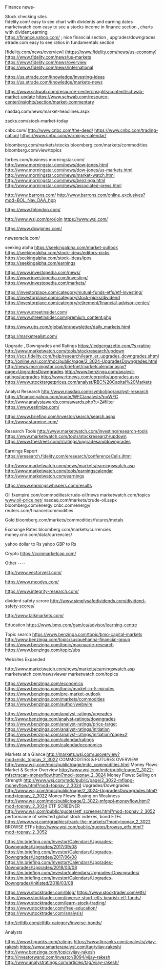 Finance news-

Stock  checking sites   
fidelity.com/       easy to see chart with dividents and earning dates   
marketwatch.com    easy to see a stocks income in finance section , charts with divident,earning   
https://finance.yahoo.com/   ; nice financial section , upgrades/downgrades     
etrade.com   easy to see ratios in fundamentals section   



[fidelity.com/news/overview]
(https://www.fidelity.com/news/us-economy)
https://www.fidelity.com/news/us-markets
https://www.fidelity.com/news/overview
https://www.fidelity.com/news/international

https://us.etrade.com/knowledge/investing-ideas
https://us.etrade.com/knowledge/markets-news

https://www.schwab.com/resource-center/insights/content/schwab-market-update
https://www.schwab.com/resource-center/insights/section/market-commentary

nasdaq.com/news/market-headlines.aspx

zacks.com/stock-market-today

cnbc.com/
http://www.cnbc.com/the-deed/
https://www.cnbc.com/trading-nation/
https://www.cnbc.com/earnings-calendar/


bloomberg.com/markets/stocks
bloomberg.com/markets/commodities
bloomberg.com/view/topics

forbes.com/business
morningstar.com/
http://www.morningstar.com/news/dow-jones.html
http://www.morningstar.com/news/dow-jones/us-markets.html
http://www.morningstar.com/news/market-watch.html
http://www.morningstar.com/news/benzinga.html
http://www.morningstar.com/news/associated-press.html


http://www.barrons.com/
http://www.barrons.com/online_exclusives?mod=BOL_Nav_DAA_hpp

https://www.fnlondon.com/

http://www.wsj.com/pro/join
https://www.wsj.com/

https://www.dowjones.com/

 newsoracle.com/


seeking alpha
https://seekingalpha.com/market-outlook
https://seekingalpha.com/stock-ideas/editors-picks
https://seekingalpha.com/stock-ideas/ipos
https://seekingalpha.com/earnings

https://www.investopedia.com/news/
https://www.investopedia.com/investing/
https://www.investopedia.com/markets/

https://investorplace.com/category/mutual-funds-etfs/etf-investing/
https://investorplace.com/category/stock-picks/dividend
https://investorplace.com/category/retirement/financial-advisor-center/

https://www.streetinsider.com/
https://www.streetinsider.com/premium_content.php

https://www.ubs.com/global/en/newsletter/daily_markets.html

https://marketrealist.com/

Upgrade  , Downgrades  and Ratings
https://ledgergazette.com/?s=rating
http://www.marketwatch.com/tools/stockresearch/updown
https://scs.fidelity.com/help/research/learn_er_upgrades_downgrades.shtml
http://online.wsj.com/mdc/public/page/2_3024-UpgradesDowngrades.html
http://news.morningstar.com/briefnet/marketcalendar.aspx?page=UpgradesDowngrades
http://www.benzinga.com/analyst-ratings/upgrades
http://www.rttnews.com/corpinfo/upgrades.aspx
https://www.stocktargetprices.com/analyst/RBC%20Capital%20Markets




Analyst Research 
http://www.nasdaq.com/symbol/pg/analyst-research
https://finance.yahoo.com/quote/WFC/analysts?p=WFC
http://www.analystawards.com/awards.php?t=2#filter
https://www.estimize.com/


https://www.briefing.com/investor/search/search.aspx
http://www.starmine.com/


Research Tools 
http://www.marketwatch.com/investing/research-tools
https://www.marketwatch.com/tools/stockresearch/updown
https://www.thestreet.com/r/ratings/upgradesanddowngrades



Earnings Report
https://eresearch.fidelity.com/eresearch/conferenceCalls.jhtml

http://www.marketwatch.com/news/markets/earningswatch.asp
http://www.marketwatch.com/tools/earningscalendar
http://www.marketwatch.com/earnings

https://www.earningswhispers.com/results

Oil 
fxempire.com/commodities/crude-oil/news
marketwatch.com/topics
www.oil-price.net/
nasdaq.com/markets/crude-oil.aspx
bloomberg.com/energy
cnbc.com/energy/
reuters.com/finance/commodities





Gold 
bloomberg.com/markets/commodities/futures/metals



Exchange Rates 
bloomberg.com/markets/currencies
money.cnn.com/data/currencies/

yahoo dollar to Rs
yahoo GBP to Rs

Crypto 
https://coinmarketcap.com/


Other ----

http://www.vectorvest.com/

https://www.moodys.com/

https://www.integrity-research.com/

 divident  safety scrore
http://www.simplysafedividends.com/dividend-safety-scores/


http://www.talkmarkets.com/


Education 
https://www.bmo.com/gam/ca/advisor/learning-centre




Topic search
https://www.benzinga.com/topic/bmo-capital-markets
http://www.benzinga.com/topic/susquehanna-financial-group
https://www.benzinga.com/topic/macquarie-research
https://www.benzinga.com/topic/ubs


Websites Expanded 


http://www.marketwatch.com/news/markets/earningswatch.asp
marketwatch.com/newsviewer
marketwatch.com/topics

https://www.benzinga.com/economics
https://www.benzinga.com/topic/market-in-5-minutes
https://www.benzinga.com/pre-market-outlook
https://www.benzinga.com/markets/commodities
https://www.benzinga.com/author/webwire

https://www.benzinga.com/analyst-ratings/upgrades
http://www.benzinga.com/analyst-ratings/downgrades
https://www.benzinga.com/analyst-ratings/price-target
https://www.benzinga.com/analyst-ratings/initiation
https://www.benzinga.com/analyst-ratings/initiation?page=2
https://www.benzinga.com/calendar/ratings
https://www.benzinga.com/calendar/economics



Markets at a Glance
http://markets.wsj.com/usoverview?mod=mdc_topnav_2_3022
COMMODITIES & FUTURES OVERVIEW
http://www.wsj.com/mdc/public/page/mdc_commodities.html
Money Flows: Market & Sector Overview
http://www.wsj.com/mdc/public/page/2_3022-mfsctrscan-moneyflow.html?mod=topnav_2_3024
Money Flows: Selling on Strength
http://www.wsj.com/mdc/public/page/2_3022-mflppg-moneyflow.html?mod=topnav_2_3024
Upgrades/Downgrades
http://www.wsj.com/mdc/public/page/2_3024-UpgradesDowngrades.html?mod=topnav_2_3022
Money Flows: Buying on Weakness
http://www.wsj.com/mdc/public/page/2_3022-mfgppl-moneyflow.html?mod=topnav_2_3024
ETF SCREENER
http://www.wsj.com/public/quotes/etf_screener.html?mod=topnav_2_3052
performance of selected global stock indexes, bond ETFs
https://www.wsj.com/graphics/track-the-markets/?mod=topnav_2_3022
BROWSE ETFs
http://www.wsj.com/public/quotes/browse_etfs.html?mod=topnav_2_3052

https://m.briefing.com/Investor/Calendars/Upgrades-Downgrades/Upgrades/2017/09/08  
https://m.briefing.com/Investor/Calendars/Upgrades-Downgrades/Upgrades/2017/06/08    
https://m.briefing.com/Investor/Calendars/Upgrades-Downgrades/Upgrades/2018/03/08   
https://m.briefing.com/investor/calendars/Upgrades-Downgrades/  
https://m.briefing.com/Investor/Calendars/Upgrades-Downgrades/Initiated/2018/03/08

https://www.stocktrader.com/blog/
https://www.stocktrader.com/etfs/   
https://www.stocktrader.com/inverse-short-etfs-bearish-etf-funds/     
https://www.stocktrader.com/learn-stock-trading/
https://www.stocktrader.com/free-education/
https://www.stocktrader.com/analysis/


http://etfdb.com/etfdb-category/inverse-bonds/





Analysts 

https://www.tipranks.com/ratings
https://www.tipranks.com/analysts/vijay-rakesh
https://www.smarteranalyst.com/tag/vijay-rakesh/
http://www.benzinga.com/topic/vijay-rakesh
http://investorwand.com/investor/8094/vijay-rakesh
http://www.analystratings.com/articles/tag/vijay-rakesh/
